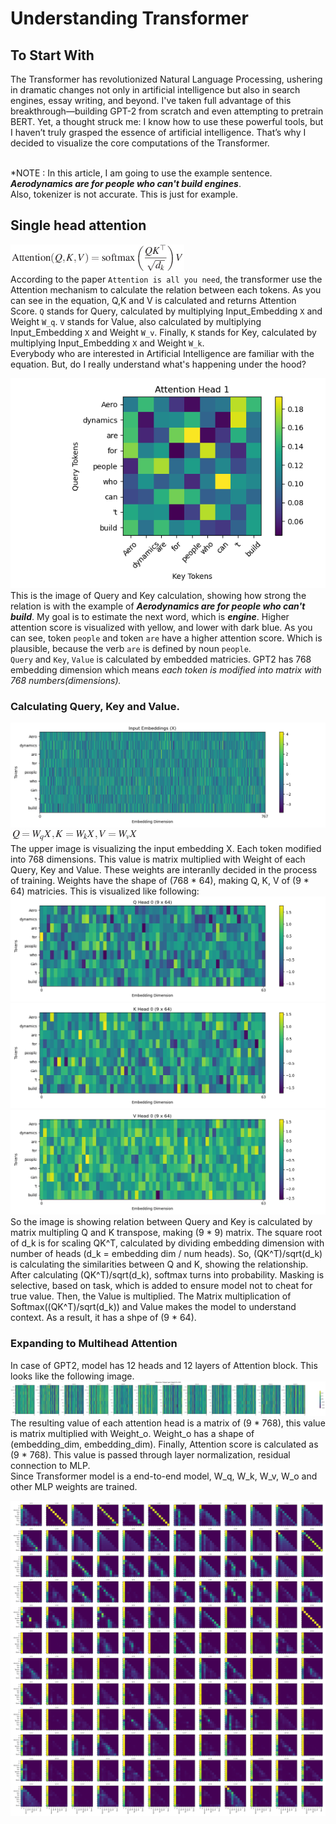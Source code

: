 # Understanding Transformer

## To Start With
 The Transformer has revolutionized Natural Language Processing, ushering in dramatic changes not only in artificial intelligence but also in search engines, essay writing, and beyond. I've taken full advantage of this breakthrough—building GPT-2 from scratch and even attempting to pretrain BERT. Yet, a thought struck me: I know how to use these powerful tools, but I haven’t truly grasped the essence of artificial intelligence. That’s why I decided to visualize the core computations of the Transformer. <br><br>

 *NOTE : In this article, I am going to use the example sentence. ***Aerodynamics are for people who can't build engines***.<br> Also, tokenizer is not accurate. This is just for example.

## Single head attention
![attention equation.png](Images%2Fattention%20equation.png)<br>
According to the paper `Attention is all you need`, the transformer use the Attention mechanism to calculate the relation between each tokens.
As you can see in the equation, Q,K and V is calculated and returns Attention Score. `Q` stands for Query, calculated by multiplying Input_Embedding `X` and Weight `W_q`. `V` stands for Value, also calculated by multiplying Input_Embedding `X` and Weight `W_v`. Finally, `K` stands for Key, calculated by multiplying Input_Embedding `X` and Weight `W_k`.<br>
Everybody who are interested in Artificial Intelligence are familiar with the equation. But, do I really understand what's happening under the hood? <br>

![single_attention.png](Images%2Fsingle_attention.png) <br>
This is the image of Query and Key calculation, showing how strong the relation is with the example of ***Aerodynamics are for people who can't build***. My goal is to estimate the next word, which is ***engine***. Higher attention score is visualized with yellow, and lower with dark blue.
As you can see, token `people` and token `are` have a higher attention score. Which is plausible, because the verb `are` is defined by noun `people`.<br>
`Query` and `Key`, `Value` is calculated by embedded matricies. GPT2 has 768 embedding dimension which means *each token is modified into matrix with 768 numbers(dimensions).*

### Calculating Query, Key and Value.
![InputX.png](Images%2FInputX.png) <br>
![QKVequation.png](Images%2FQKVequation.png) <br>
  The upper image is visualizing the input embedding X. Each token modified into 768 dimensions. This value is matrix multiplied with Weight of each Query, Key and Value.
These weights are interanlly decided in the process of training. Weights have the shape of (768 * 64), making Q, K, V of (9 * 64) matricies. This is visualized like following:<br>
![Query.png](Images%2FQuery.png)
![Key.png](Images%2FKey.png)
![Value.png](Images%2FValue.png) <br>
 So the image is showing relation between Query and Key is calculated by matrix multipling Q and K transpose, making (9 * 9) matrix.
The square root of d_k is for scaling QK^T, calculated by dividing embedding dimension with number of heads (d_k = embedding dim / num heads). 
So, (QK^T)/sqrt(d_k) is calculating the similarities between Q and K, showing the relationship. <br>
After calculating (QK^T)/sqrt(d_k), softmax turns into probability. Masking is selective, based on task, which is added to ensure model not to cheat for true value.
Then, the Value is multiplied. The Matrix multiplication of Softmax((QK^T)/sqrt(d_k)) and Value makes the model to understand context. As a result, it has a shpe of (9 * 64).<br>

### Expanding to Multihead Attention
In case of GPT2, model has 12 heads and 12 layers of Attention block. This looks like the following image. <br>
![12_head_gather.png](Images%2F12_head_gather.png)
<br>
The resulting value of each attention head is a matrix of (9 * 768), this value is matrix multiplied with Weight_o. Weight_o has a shape of (embedding_dim, embedding_dim).
Finally, Attention score is calculated as (9 * 768). This value is passed through layer normalization, residual connection to MLP. <br>
Since Transformer model is a end-to-end model, W_q, W_k, W_v, W_o and other MLP weights are trained.<br>

![GPT_heatmap.png](Images%2FGPT_heatmap.png)
